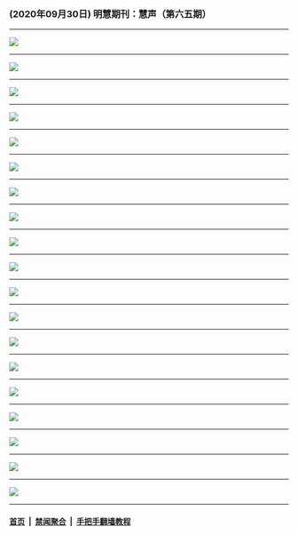 ### (2020年09月30日) 明慧期刊：慧声（第六五期） 

---

<img src="http://qikan.minghui.org/mhqkpage/qikanimage/2020/09/29/huisheng-65-read-online1.png"/><hr/>
<img src="http://qikan.minghui.org/mhqkpage/qikanimage/2020/09/29/huisheng-65-read-online2.png"/><hr/>
<img src="http://qikan.minghui.org/mhqkpage/qikanimage/2020/09/29/huisheng-65-read-online3.png"/><hr/>
<img src="http://qikan.minghui.org/mhqkpage/qikanimage/2020/09/29/huisheng-65-read-online4.png"/><hr/>
<img src="http://qikan.minghui.org/mhqkpage/qikanimage/2020/09/29/huisheng-65-read-online5.png"/><hr/>
<img src="http://qikan.minghui.org/mhqkpage/qikanimage/2020/09/29/huisheng-65-read-online6.png"/><hr/>
<img src="http://qikan.minghui.org/mhqkpage/qikanimage/2020/09/29/huisheng-65-read-online7.png"/><hr/>
<img src="http://qikan.minghui.org/mhqkpage/qikanimage/2020/09/29/huisheng-65-read-online8.png"/><hr/>
<img src="http://qikan.minghui.org/mhqkpage/qikanimage/2020/09/29/huisheng-65-read-online9.png"/><hr/>
<img src="http://qikan.minghui.org/mhqkpage/qikanimage/2020/09/29/huisheng-65-read-online10.png"/><hr/>
<img src="http://qikan.minghui.org/mhqkpage/qikanimage/2020/09/29/huisheng-65-read-online11.png"/><hr/>
<img src="http://qikan.minghui.org/mhqkpage/qikanimage/2020/09/29/huisheng-65-read-online12.png"/><hr/>
<img src="http://qikan.minghui.org/mhqkpage/qikanimage/2020/09/29/huisheng-65-read-online13.png"/><hr/>
<img src="http://qikan.minghui.org/mhqkpage/qikanimage/2020/09/29/huisheng-65-read-online14.png"/><hr/>
<img src="http://qikan.minghui.org/mhqkpage/qikanimage/2020/09/29/huisheng-65-read-online15.png"/><hr/>
<img src="http://qikan.minghui.org/mhqkpage/qikanimage/2020/09/29/huisheng-65-read-online16.png"/><hr/>
<img src="http://qikan.minghui.org/mhqkpage/qikanimage/2020/09/29/huisheng-65-read-online17.png"/><hr/>
<img src="http://qikan.minghui.org/mhqkpage/qikanimage/2020/09/29/huisheng-65-read-online18.png"/><hr/>
<img src="http://qikan.minghui.org/mhqkpage/qikanimage/2020/09/29/huisheng-65-read-online19.png"/><hr/>


#### [首页](../../../..) &nbsp;|&nbsp; [禁闻聚合](https://github.com/gfw-breaker/banned-news) &nbsp;|&nbsp; [手把手翻墙教程](https://github.com/gfw-breaker/guides) 